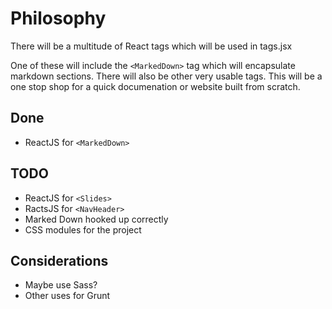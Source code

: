 # Philosophy
There will be a multitude of React tags which will be used in tags.jsx

One of these will include the `<MarkedDown>` tag which will encapsulate markdown sections. There will also be other very usable tags. This will be a one stop shop for a quick documenation or website built from scratch.

## Done
- ReactJS for `<MarkedDown>`

## TODO
- ReactJS for `<Slides>`
- RactsJS for `<NavHeader>`
- Marked Down hooked up correctly
- CSS modules for the project

## Considerations
- Maybe use Sass?
- Other uses for Grunt